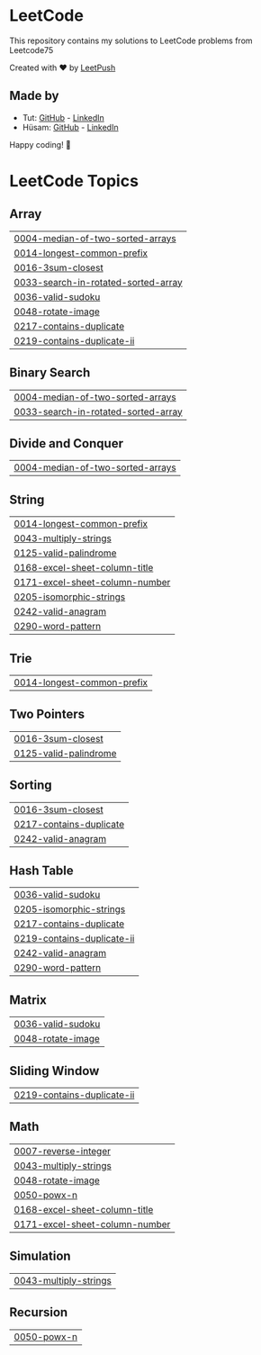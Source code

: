 # LeetCode

This repository contains my solutions to LeetCode problems from Leetcode75

Created with :heart: by [LeetPush](https://github.com/husamahmud/LeetPush)

 ## Made by 
 - Tut: [GitHub](https://github.com/TutTrue) - [LinkedIn](https://www.linkedin.com/in/mahmoud-hamdy-8b6825245/)
 - Hüsam: [GitHub](https://github.com/husamahmud) - [LinkedIn](https://www.linkedin.com/in/husamahmud/)

 Happy coding! 🚀

<!---LeetCode Topics Start-->
# LeetCode Topics
## Array
|  |
| ------- |
| [0004-median-of-two-sorted-arrays](https://github.com/atulrajsh30/Leetcode-Solutions/tree/master/0004-median-of-two-sorted-arrays) |
| [0014-longest-common-prefix](https://github.com/atulrajsh30/Leetcode-Solutions/tree/master/0014-longest-common-prefix) |
| [0016-3sum-closest](https://github.com/atulrajsh30/Leetcode-Solutions/tree/master/0016-3sum-closest) |
| [0033-search-in-rotated-sorted-array](https://github.com/atulrajsh30/Leetcode-Solutions/tree/master/0033-search-in-rotated-sorted-array) |
| [0036-valid-sudoku](https://github.com/atulrajsh30/Leetcode-Solutions/tree/master/0036-valid-sudoku) |
| [0048-rotate-image](https://github.com/atulrajsh30/Leetcode-Solutions/tree/master/0048-rotate-image) |
| [0217-contains-duplicate](https://github.com/atulrajsh30/Leetcode-Solutions/tree/master/0217-contains-duplicate) |
| [0219-contains-duplicate-ii](https://github.com/atulrajsh30/Leetcode-Solutions/tree/master/0219-contains-duplicate-ii) |
## Binary Search
|  |
| ------- |
| [0004-median-of-two-sorted-arrays](https://github.com/atulrajsh30/Leetcode-Solutions/tree/master/0004-median-of-two-sorted-arrays) |
| [0033-search-in-rotated-sorted-array](https://github.com/atulrajsh30/Leetcode-Solutions/tree/master/0033-search-in-rotated-sorted-array) |
## Divide and Conquer
|  |
| ------- |
| [0004-median-of-two-sorted-arrays](https://github.com/atulrajsh30/Leetcode-Solutions/tree/master/0004-median-of-two-sorted-arrays) |
## String
|  |
| ------- |
| [0014-longest-common-prefix](https://github.com/atulrajsh30/Leetcode-Solutions/tree/master/0014-longest-common-prefix) |
| [0043-multiply-strings](https://github.com/atulrajsh30/Leetcode-Solutions/tree/master/0043-multiply-strings) |
| [0125-valid-palindrome](https://github.com/atulrajsh30/Leetcode-Solutions/tree/master/0125-valid-palindrome) |
| [0168-excel-sheet-column-title](https://github.com/atulrajsh30/Leetcode-Solutions/tree/master/0168-excel-sheet-column-title) |
| [0171-excel-sheet-column-number](https://github.com/atulrajsh30/Leetcode-Solutions/tree/master/0171-excel-sheet-column-number) |
| [0205-isomorphic-strings](https://github.com/atulrajsh30/Leetcode-Solutions/tree/master/0205-isomorphic-strings) |
| [0242-valid-anagram](https://github.com/atulrajsh30/Leetcode-Solutions/tree/master/0242-valid-anagram) |
| [0290-word-pattern](https://github.com/atulrajsh30/Leetcode-Solutions/tree/master/0290-word-pattern) |
## Trie
|  |
| ------- |
| [0014-longest-common-prefix](https://github.com/atulrajsh30/Leetcode-Solutions/tree/master/0014-longest-common-prefix) |
## Two Pointers
|  |
| ------- |
| [0016-3sum-closest](https://github.com/atulrajsh30/Leetcode-Solutions/tree/master/0016-3sum-closest) |
| [0125-valid-palindrome](https://github.com/atulrajsh30/Leetcode-Solutions/tree/master/0125-valid-palindrome) |
## Sorting
|  |
| ------- |
| [0016-3sum-closest](https://github.com/atulrajsh30/Leetcode-Solutions/tree/master/0016-3sum-closest) |
| [0217-contains-duplicate](https://github.com/atulrajsh30/Leetcode-Solutions/tree/master/0217-contains-duplicate) |
| [0242-valid-anagram](https://github.com/atulrajsh30/Leetcode-Solutions/tree/master/0242-valid-anagram) |
## Hash Table
|  |
| ------- |
| [0036-valid-sudoku](https://github.com/atulrajsh30/Leetcode-Solutions/tree/master/0036-valid-sudoku) |
| [0205-isomorphic-strings](https://github.com/atulrajsh30/Leetcode-Solutions/tree/master/0205-isomorphic-strings) |
| [0217-contains-duplicate](https://github.com/atulrajsh30/Leetcode-Solutions/tree/master/0217-contains-duplicate) |
| [0219-contains-duplicate-ii](https://github.com/atulrajsh30/Leetcode-Solutions/tree/master/0219-contains-duplicate-ii) |
| [0242-valid-anagram](https://github.com/atulrajsh30/Leetcode-Solutions/tree/master/0242-valid-anagram) |
| [0290-word-pattern](https://github.com/atulrajsh30/Leetcode-Solutions/tree/master/0290-word-pattern) |
## Matrix
|  |
| ------- |
| [0036-valid-sudoku](https://github.com/atulrajsh30/Leetcode-Solutions/tree/master/0036-valid-sudoku) |
| [0048-rotate-image](https://github.com/atulrajsh30/Leetcode-Solutions/tree/master/0048-rotate-image) |
## Sliding Window
|  |
| ------- |
| [0219-contains-duplicate-ii](https://github.com/atulrajsh30/Leetcode-Solutions/tree/master/0219-contains-duplicate-ii) |
## Math
|  |
| ------- |
| [0007-reverse-integer](https://github.com/atulrajsh30/Leetcode-Solutions/tree/master/0007-reverse-integer) |
| [0043-multiply-strings](https://github.com/atulrajsh30/Leetcode-Solutions/tree/master/0043-multiply-strings) |
| [0048-rotate-image](https://github.com/atulrajsh30/Leetcode-Solutions/tree/master/0048-rotate-image) |
| [0050-powx-n](https://github.com/atulrajsh30/Leetcode-Solutions/tree/master/0050-powx-n) |
| [0168-excel-sheet-column-title](https://github.com/atulrajsh30/Leetcode-Solutions/tree/master/0168-excel-sheet-column-title) |
| [0171-excel-sheet-column-number](https://github.com/atulrajsh30/Leetcode-Solutions/tree/master/0171-excel-sheet-column-number) |
## Simulation
|  |
| ------- |
| [0043-multiply-strings](https://github.com/atulrajsh30/Leetcode-Solutions/tree/master/0043-multiply-strings) |
## Recursion
|  |
| ------- |
| [0050-powx-n](https://github.com/atulrajsh30/Leetcode-Solutions/tree/master/0050-powx-n) |
<!---LeetCode Topics End-->